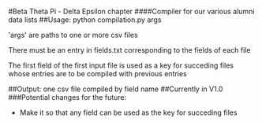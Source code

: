#Beta Theta Pi - Delta Epsilon chapter
####Compiler for our various alumni data lists
##Usage: python compilation.py args

'args' are paths to one or more csv files

There must be an entry in fields.txt corresponding to the fields of each file

The first field of the first input file is used as a key for succeding files whose entries are to be compiled with previous entries

##Output: one csv file compiled by field name
##Currently in V1.0
###Potential changes for the future:
- Make it so that any field can be used as the key for succeding files
